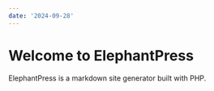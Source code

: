 ```yaml
---
date: '2024-09-28'
---
```

# Welcome to ElephantPress

ElephantPress is a markdown site generator built with PHP.